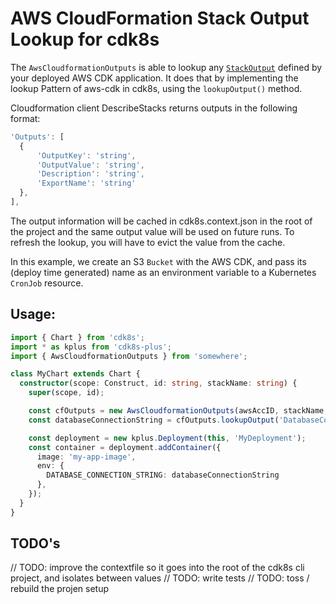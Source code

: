 # AWS CloudFormation Stack Output Lookup for cdk8s

The `AwsCloudformationOutputs` is able to lookup any [`StackOutput`](https://docs.aws.amazon.com/AWSCloudFormation/latest/UserGuide/outputs-section-structure.html) 
defined by your deployed AWS CDK application. It does that by implementing the lookup Pattern of aws-cdk in cdk8s, using the `lookupOutput()` method.

Cloudformation client DescribeStacks returns outputs in the following format:
```ts
'Outputs': [
  {
      'OutputKey': 'string',
      'OutputValue': 'string',
      'Description': 'string',
      'ExportName': 'string'
  },
],
```

The output information will be cached in cdk8s.context.json in the root of the project and the same output value will be used on future runs. To refresh the lookup, you will have to evict the value from the cache.


In this example, we create an S3 `Bucket` with the AWS CDK, and pass its (deploy time generated) 
name as an environment variable to a Kubernetes `CronJob` resource.


## Usage:
```ts
import { Chart } from 'cdk8s';
import * as kplus from 'cdk8s-plus';
import { AwsCloudformationOutputs } from 'somewhere';

class MyChart extends Chart {
  constructor(scope: Construct, id: string, stackName: string) {
    super(scope, id);

    const cfOutputs = new AwsCloudformationOutputs(awsAccID, stackName, awsRegion);
    const databaseConnectionString = cfOutputs.lookupOutput('DatabaseConnectionString');

    const deployment = new kplus.Deployment(this, 'MyDeployment');
    const container = deployment.addContainer({
      image: 'my-app-image',
      env: {
        DATABASE_CONNECTION_STRING: databaseConnectionString
      },
    });
  }
}
```

## TODO's

// TODO: improve the contextfile so it goes into the root of the cdk8s cli project, and isolates between values
// TODO: write tests
// TODO: toss / rebuild the projen setup